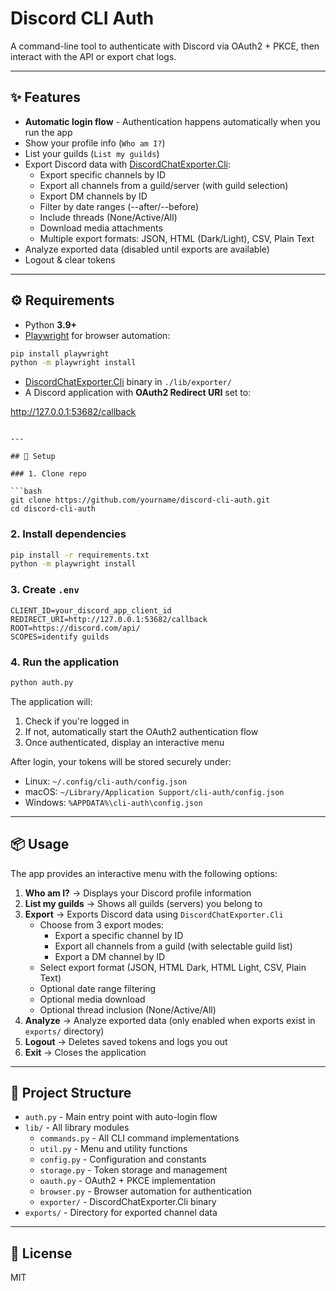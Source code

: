 # Discord CLI Auth

A command-line tool to authenticate with Discord via OAuth2 + PKCE, then interact with the API or export chat logs.

---

## ✨ Features

- **Automatic login flow** - Authentication happens automatically when you run the app
- Show your profile info (`Who am I?`)
- List your guilds (`List my guilds`)
- Export Discord data with [DiscordChatExporter.Cli](https://github.com/Tyrrrz/DiscordChatExporter):
  - Export specific channels by ID
  - Export all channels from a guild/server (with guild selection)
  - Export DM channels by ID
  - Filter by date ranges (--after/--before)
  - Include threads (None/Active/All)
  - Download media attachments
  - Multiple export formats: JSON, HTML (Dark/Light), CSV, Plain Text
- Analyze exported data (disabled until exports are available)
- Logout & clear tokens

---

## ⚙️ Requirements

- Python **3.9+**
- [Playwright](https://playwright.dev/python/) for browser automation:

```bash
pip install playwright
python -m playwright install
```

- [DiscordChatExporter.Cli](https://github.com/Tyrrrz/DiscordChatExporter) binary in `./lib/exporter/`
- A Discord application with **OAuth2 Redirect URI** set to:

http://127.0.0.1:53682/callback
```

---

## 🚀 Setup

### 1. Clone repo

```bash
git clone https://github.com/yourname/discord-cli-auth.git
cd discord-cli-auth
```

### 2. Install dependencies

```bash
pip install -r requirements.txt
python -m playwright install
```

### 3. Create `.env`

```env
CLIENT_ID=your_discord_app_client_id
REDIRECT_URI=http://127.0.0.1:53682/callback
ROOT=https://discord.com/api/
SCOPES=identify guilds
```

### 4. Run the application

```bash
python auth.py
```

The application will:
1. Check if you're logged in
2. If not, automatically start the OAuth2 authentication flow
3. Once authenticated, display an interactive menu

After login, your tokens will be stored securely under:

- Linux: `~/.config/cli-auth/config.json`
- macOS: `~/Library/Application Support/cli-auth/config.json`
- Windows: `%APPDATA%\cli-auth\config.json`

---

## 📦 Usage

The app provides an interactive menu with the following options:

1. **Who am I?** → Displays your Discord profile information
2. **List my guilds** → Shows all guilds (servers) you belong to
3. **Export** → Exports Discord data using `DiscordChatExporter.Cli`
   - Choose from 3 export modes:
     - Export a specific channel by ID
     - Export all channels from a guild (with selectable guild list)
     - Export a DM channel by ID
   - Select export format (JSON, HTML Dark, HTML Light, CSV, Plain Text)
   - Optional date range filtering
   - Optional media download
   - Optional thread inclusion (None/Active/All)
4. **Analyze** → Analyze exported data (only enabled when exports exist in `exports/` directory)
5. **Logout** → Deletes saved tokens and logs you out
6. **Exit** → Closes the application

---

## 📁 Project Structure

- `auth.py` - Main entry point with auto-login flow
- `lib/` - All library modules
  - `commands.py` - All CLI command implementations
  - `util.py` - Menu and utility functions
  - `config.py` - Configuration and constants
  - `storage.py` - Token storage and management
  - `oauth.py` - OAuth2 + PKCE implementation
  - `browser.py` - Browser automation for authentication
  - `exporter/` - DiscordChatExporter.Cli binary
- `exports/` - Directory for exported channel data

---

## 📜 License

MIT
